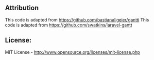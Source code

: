 ## Attribution

This code is adapted from https://github.com/bastianallgeier/gantti
This code is adapted from https://github.com/swatkins/laravel-gantt

## License: 

MIT License - <http://www.opensource.org/licenses/mit-license.php>
